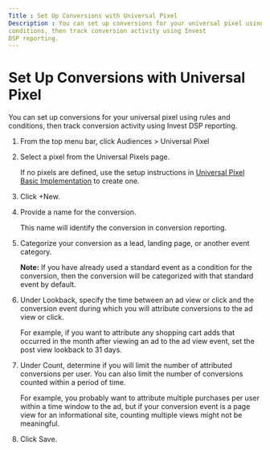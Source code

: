 ```yaml
---
Title : Set Up Conversions with Universal Pixel
Description : You can set up conversions for your universal pixel using rules and
conditions, then track conversion activity using Invest
DSP reporting.
---
```



# Set Up Conversions with Universal Pixel



You can set up conversions for your universal pixel using rules and
conditions, then track conversion activity using Invest
DSP reporting.







1.  From the top menu bar, click
    Audiences
    \> Universal Pixel 
2.  Select a pixel from the
    Universal Pixels page.
    

    If no pixels are defined, use the setup instructions in
    <a href="universal-pixel-basic-implementation.md" class="xref"
    title="With the most basic implementation of the universal pixel, you can track page views and identify the URLs driving them. Setting up the basic implementation requires you to set up the Universal Pixel object in Invest DSP, deploy the script code containing the pixel ID on your website, and check your pixel activity on the Activity tab in the Universal Pixels page.">Universal
    Pixel Basic Implementation</a> to create one.

    
3.  Click
    +New.
4.  Provide a name for the conversion. 
    

    This name will identify the conversion in conversion reporting.

    
5.  Categorize your conversion as a lead, landing
    page, or another event category. 
    


    <b>Note:</b> If you have already used a
    standard event as a condition for the conversion, then the
    conversion will be categorized with that standard event by default.

    

    
6.  Under
    Lookback, specify the time between
    an ad view or click and the conversion event during which you will
    attribute conversions to the ad view or click. 


    For example, if you want to attribute any shopping cart adds that
    occurred in the month after viewing an ad to the ad view event, set
    the post view lookback to 31 days.

    
7.  Under Count,
    determine if you will limit the number of attributed conversions per
    user. You can also limit the number of conversions counted within a
    period of time. 
 
    For example, you probably want to attribute multiple purchases per
    user within a time window to the ad, but if your conversion event is
    a page view for an informational site, counting multiple views might
    not be meaningful.

    
8.  Click
    Save.






